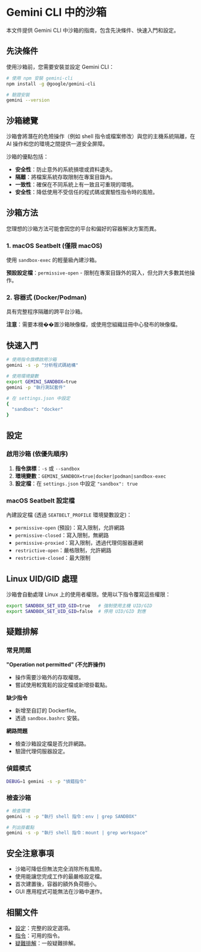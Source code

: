 # Gemini CLI 中的沙箱

本文件提供 Gemini CLI 中沙箱的指南，包含先決條件、快速入門和設定。

## 先決條件

使用沙箱前，您需要安裝並設定 Gemini CLI：

```bash
# 使用 npm 安裝 gemini-cli
npm install -g @google/gemini-cli

# 驗證安裝
gemini --version
```

## 沙箱總覽

沙箱會將潛在的危險操作（例如 shell 指令或檔案修改）與您的主機系統隔離，在 AI 操作和您的環境之間提供一道安全屏障。

沙箱的優點包括：

- **安全性**：防止意外的系統損壞或資料遺失。
- **隔離**：將檔案系統存取限制在專案目錄內。
- **一致性**：確保在不同系統上有一致且可重現的環境。
- **安全性**：降低使用不受信任的程式碼或實驗性指令時的風險。

## 沙箱方法

您理想的沙箱方法可能會因您的平台和偏好的容器解決方案而異。

### 1. macOS Seatbelt (僅限 macOS)

使用 `sandbox-exec` 的輕量級內建沙箱。

**預設設定檔**：`permissive-open` - 限制在專案目錄外的寫入，但允許大多數其他操作。

### 2. 容器式 (Docker/Podman)

具有完整程序隔離的跨平台沙箱。

**注意**：需要本機��置沙箱映像檔，或使用您組織註冊中心發布的映像檔。

## 快速入門

```bash
# 使用指令旗標啟用沙箱
gemini -s -p "分析程式碼結構"

# 使用環境變數
export GEMINI_SANDBOX=true
gemini -p "執行測試套件"

# 在 settings.json 中設定
{
  "sandbox": "docker"
}
```

## 設定

### 啟用沙箱 (依優先順序)

1. **指令旗標**：`-s` 或 `--sandbox`
2. **環境變數**：`GEMINI_SANDBOX=true|docker|podman|sandbox-exec`
3. **設定檔**：在 `settings.json` 中設定 `"sandbox": true`

### macOS Seatbelt 設定檔

內建設定檔 (透過 `SEATBELT_PROFILE` 環境變數設定)：

- `permissive-open` (預設)：寫入限制，允許網路
- `permissive-closed`：寫入限制，無網路
- `permissive-proxied`：寫入限制，透過代理伺服器連網
- `restrictive-open`：嚴格限制，允許網路
- `restrictive-closed`：最大限制

## Linux UID/GID 處理

沙箱會自動處理 Linux 上的使用者權限。使用以下指令覆寫這些權限：

```bash
export SANDBOX_SET_UID_GID=true   # 強制使用主機 UID/GID
export SANDBOX_SET_UID_GID=false  # 停用 UID/GID 對應
```

## 疑難排解

### 常見問題

**"Operation not permitted" (不允許操作)**

- 操作需要沙箱外的存取權限。
- 嘗試使用較寬鬆的設定檔或新增掛載點。

**缺少指令**

- 新增至自訂的 Dockerfile。
- 透過 `sandbox.bashrc` 安裝。

**網路問題**

- 檢查沙箱設定檔是否允許網路。
- 驗證代理伺服器設定。

### 偵錯模式

```bash
DEBUG=1 gemini -s -p "偵錯指令"
```

### 檢查沙箱

```bash
# 檢查環境
gemini -s -p "執行 shell 指令：env | grep SANDBOX"

# 列出掛載點
gemini -s -p "執行 shell 指令：mount | grep workspace"
```

## 安全注意事項

- 沙箱可降低但無法完全消除所有風險。
- 使用能讓您完成工作的最嚴格設定檔。
- 首次建置後，容器的額外負荷極小。
- GUI 應用程式可能無法在沙箱中運作。

## 相關文件

- [設定](./cli/configuration.md)：完整的設定選項。
- [指令](./cli/commands.md)：可用的指令。
- [疑難排解](./troubleshooting.md)：一般疑難排解。